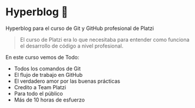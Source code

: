 # Hyperblog 💚
Hyperblog para el curso de Git y GitHub profesional de Platzi
>El curso de Platzi era lo que necesitaba para entender como funciona el desarrollo de código a nivel profesional. 

En este curso vemos de Todo:
- Todos los comandos de Git
- El flujo de trabajo en GitHub
- El verdadero amor por las buenas prácticas 
- Credito a Team Platzi
- Para todo el público
- Más de 10 horas de esfuerzo